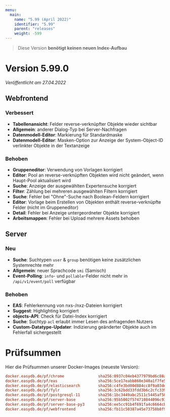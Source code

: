 ```yaml
---
menu:
  main:
    name: "5.99 (April 2022)"
    identifier: "5.99"
    parent: "releases"
    weight: -599
---
```


> Diese Version **benötigt keinen neuen Index-Aufbau**

# Version 5.99.0

*Veröffentlicht am 27.04.2022*

## Webfrontend

### Verbessert

* **Tabellenansicht**: Felder reverse-verknüpfter Objekte wieder sichtbar
* **Allgemein**: anderer Dialog-Typ bei Server-Nachfragen
* **Datenmodell-Editor**: Markierung für Standardmaske
* **Datenmodell-Editor**: Masken-Option zur Anzeige der System-Object-ID verlinkter Objekte in der Textanzeige

### Behoben

* **Gruppeneditor**: Verwendung von Vorlagen korrigiert
* **Editor**: Pool an reverse-verknüpften Objekten wird nicht geändert, wenn Haupt-Pool aktualisiert wird
* **Suche**: Anzeige der ausgewählten Expertensuche korrgiert
* **Filter**: Zählung bei mehreren ausgewählten Filtern korrigiert
* **Suche**: Fehler bei "Ohne"-Suche nach Boolean-Feldern korrigiert
* **Editor**: Vorlage beim Erstellen von Objekten enthält reverse-verknüpfte Felder (nicht im Gruppeneditor)
* **Detail**: Fehler bei Anzeige untergeordneter Objekte korrigiert
* **Arbeitsmappen**: Fehler bei Upload mehrere Assets behoben

## Server

### Neu

* **Suche**: Suchtypen `user` & `group` benötigen keine zusätzlichen Systemrechte mehr
* **Allgemein**: neuer Sprachcode `smi` (Samisch)
* **Event-Polling**: `info`- und `pollable`-Felder nicht mehr in `/api/v1/event/poll` verfügbar

### Behoben

* **EAS**: Fehlerkennung von nxs-/nxz-Dateien korrigiert
* **Suggest**: Highlighting korrigiert
* **objects-API**: Check für Datei-Index korrigiert
* **Suche**: Suchtyp `acl` erlaubt immer Lesen des anfragenden Nutzers
* **Custom-Datatype-Updater**: Indizierung geänderter Objekte auch im Fehlerfall sichergestellt

# Prüfsummen

Hier die Prüfsummen unserer Docker-Images (neueste Version):

```ini
docker.easydb.de/pf/chrome               sha256:0937c04eb4377979bd6c88a53c8031677335b8dd00e5a374465f335b01410e3d
docker.easydb.de/pf/eas                  sha256:5ce17eabb860e340a1f7fe5fb3a9c5cc988ebd8916f4a794dd1ef160bcbd03e0
docker.easydb.de/pf/elasticsearch        sha256:c4fe3bd00d884cc8f9a03dedb924a18c65218a16f04b141cdcb0e1a39d699492
docker.easydb.de/pf/fylr                 sha256:3c62bdd33fdd3b6c2cfc339baf817ca989058eb4c2bc1401f2ecd9667c00734d
docker.easydb.de/pf/postgresql-11        sha256:1bc3449abc2511c5445af5088f4bb15f6f8baa05feb53aba9304aa1929f784ad
docker.easydb.de/pf/server-base          sha256:95b5002f574710844096c935507113b1bbd0b5e6115c3bdc12bfa0518ef6f9c2
docker.easydb.de/pf/server-base-py3      sha256:ee5cc91b4f691fa4c6664cb96f13e80c802d44c213866e9e134ec6db9f74bb65
docker.easydb.de/pf/webfrontend          sha256:fb11c50387a45e73758b8f9b65758b23cb2efea0ea2984dee06c2ab88bd09ed7
```
